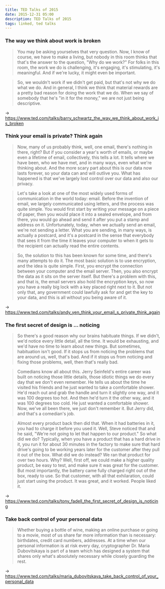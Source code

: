 ```yaml
---
title: TED Talks of 2015
date: 2015-12-31 05:00
description: TED Talks of 2015
tags: linked, ted talks
---
```


### The way we think about work is broken

> You may be asking yourselves that very question. Now, I know of course, we have to make a living, but nobody in this room thinks that that's the answer to the question, "Why do we work?" For folks in this room, the work we do is challenging, it's engaging, it's stimulating, it's meaningful. And if we're lucky, it might even be important.

> So, we wouldn't work if we didn't get paid, but that's not why we do what we do. And in general, I think we think that material rewards are a pretty bad reason for doing the work that we do. When we say of somebody that he's "in it for the money," we are not just being descriptive.

→ https://www.ted.com/talks/barry_schwartz_the_way_we_think_about_work_is_broken


### Think your email is private? Think again

> Now, many of us probably think, well, one email, there's nothing in there, right? But if you consider a year's worth of emails, or maybe even a lifetime of email, collectively, this tells a lot. It tells where we have been, who we have met, and in many ways, even what we're thinking about. And the more scary part about this is our data now lasts forever, so your data can and will outlive you. What has happened is that we've largely lost control over our data and also our privacy.

> Let's take a look at one of the most widely used forms of communication in the world today: email. Before the invention of email, we largely communicated using letters, and the process was quite simple. You would first start by writing your message on a piece of paper, then you would place it into a sealed envelope, and from there, you would go ahead and send it after you put a stamp and address on it. Unfortunately, today, when we actually send an email, we're not sending a letter. What you are sending, in many ways, is actually a postcard, and it's a postcard in the sense that everybody that sees it from the time it leaves your computer to when it gets to the recipient can actually read the entire contents.

> So, the solution to this has been known for some time, and there's many attempts to do it. The most basic solution is to use encryption, and the idea is quite simple. First, you encrypt the connection between your computer and the email server. Then, you also encrypt the data as it sits on the server itself. But there's a problem with this, and that is, the email servers also hold the encryption keys, so now you have a really big lock with a key placed right next to it. But not only that, any government could lawfully ask for and get the key to your data, and this is all without you being aware of it.

→ https://www.ted.com/talks/andy_yen_think_your_email_s_private_think_again


### The first secret of design is ... noticing

> So there's a good reason why our brains habituate things. If we didn't, we'd notice every little detail, all the time. It would be exhausting, and we'd have no time to learn about new things. But sometimes, habituation isn't good. If it stops us from noticing the problems that are around us, well, that's bad. And if it stops us from noticing and fixing those problems, well, then that's really bad.

> Comedians know all about this. Jerry Seinfeld's entire career was built on noticing those little details, those idiotic things we do every day that we don't even remember. He tells us about the time he visited his friends and he just wanted to take a comfortable shower. He'd reach out and grab the handle and turn it slightly one way, and it was 100 degrees too hot. And then he'd turn it the other way, and it was 100 degrees too cold. He just wanted a comfortable shower. Now, we've all been there, we just don't remember it. But Jerry did, and that's a comedian's job.

> Almost every product back then did that. When it had batteries in it, you had to charge it before you used it. Well, Steve noticed that and he said, "We're not going to let that happen to our product." So what did we do? Typically, when you have a product that has a hard drive in it, you run it for about 30 minutes in the factory to make sure that hard drive's going to be working years later for the customer after they pull it out of the box. What did we do instead? We ran that product for over two hours. Why? Well, first off, we could make a higher quality product, be easy to test, and make sure it was great for the customer. But most importantly, the battery came fully charged right out of the box, ready to use. So that customer, with all that exhilaration, could just start using the product. It was great, and it worked. People liked it.

→ https://www.ted.com/talks/tony_fadell_the_first_secret_of_design_is_noticing


### Take back control of your personal data

> Whether buying a bottle of wine, making an online purchase or going to a movie, most of us share far more information than is necessary: birthdates, credit card numbers, addresses. At a time when our personal information is at risk every day, cryptographer Dr. Maria Dubovitskaya is part of a team which has designed a system that shares only what's absolutely necessary while closely guarding the rest.

→ https://www.ted.com/talks/maria_dubovitskaya_take_back_control_of_your_personal_data
